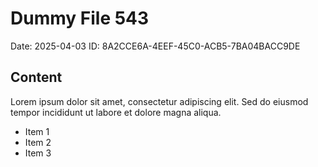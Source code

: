 # Dummy File 543

Date: 2025-04-03
ID: 8A2CCE6A-4EEF-45C0-ACB5-7BA04BACC9DE

## Content

Lorem ipsum dolor sit amet, consectetur adipiscing elit.
Sed do eiusmod tempor incididunt ut labore et dolore magna aliqua.

* Item 1
* Item 2
* Item 3

